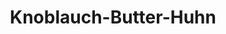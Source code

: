 ---
layout: blog
permalink: /knoblauch-butter-huhn/
pagedesc: Knoblauch-Butter-Huhn
title: Knoblauch-Butter-Huhn
headline: Knoblauch-Butter-Huhn
thumbnail: /assets/images/garlic-butter-chicken.jpg
datafile: garlic-butter-chicken
tags: [Huhn, Hauptspeise]
---